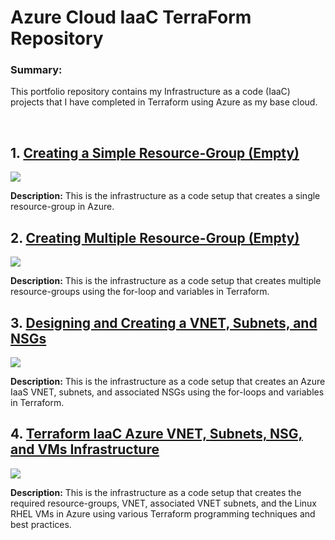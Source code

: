 # Azure Cloud IaaC TerraForm Repository
<p><h3>Summary:</h3>This portfolio repository contains my Infrastructure as a code (IaaC) projects that I have completed in Terraform using Azure as my base cloud.</p>
<br>
<h2> 1. <a href="https://github.com/absndus/Terraform_IaaC_Projects_Portfolio-/tree/main/tf-tutorial-1-az-iaas-create-rgs">Creating a Simple Resource-Group (Empty)</a></h2>
<img src="https://github.com/absndus/Terraform_IaaC_Projects_Portfolio-/blob/main/tf-tutorial-1-az-iaas-create-rgs/03-07-2024%20Diagram%20-%20Resource%20Group%20Simple.png"/>
<p><b>Description:</b> This is the infrastructure as a code setup that creates a single resource-group in Azure.
</p>

<h2> 2. <a href="https://github.com/absndus/Terraform_IaaC_Projects_Portfolio-/tree/main/tf-tutorial-2-az-iaas-create-multiplergs">Creating Multiple Resource-Group (Empty)</a></h2>
<img src="https://github.com/absndus/Terraform_IaaC_Projects_Portfolio-/blob/main/tf-tutorial-2-az-iaas-create-multiplergs/03-07-2024%20Diagram%20-%20For%20Loops%20RGs.png"/>
<p><b>Description:</b> This is the infrastructure as a code setup that creates multiple resource-groups using the for-loop and variables in Terraform.
</p>

<h2> 3. <a href="https://github.com/absndus/Terraform_IaaC_Projects_Portfolio-/tree/main/tf-tutorial-3-az-iaas-create-vnet-subnets">Designing and Creating a VNET, Subnets, and NSGs</a></h2>
<img src="https://github.com/absndus/Terraform_IaaC_Projects_Portfolio-/blob/main/tf-tutorial-3-az-iaas-create-vnet-subnets/03-07-2024%20Diagram%20-%20ABS%20Home%20DevOps%20VNET%20Subnets.png"/>
<p><b>Description:</b> This is the infrastructure as a code setup that creates an Azure IaaS VNET, subnets, and associated NSGs using the for-loops and variables in Terraform.
</p>

<h2> 4. <a href="https://github.com/absndus/Terraform_IaaC_Projects_Portfolio-/tree/main/tf-tutorial-4-az-iaas-create-vms">Terraform IaaC Azure VNET, Subnets, NSG, and VMs Infrastructure</a></h2>
<img src="https://github.com/absndus/Terraform_IaaC_Projects_Portfolio-/blob/main/tf-tutorial-4-az-iaas-create-vms/03-08-2024%20Diagram%20-%20Private%20Azure%20VNET%20with%20VMs.png"/>
<p><b>Description:</b> This is the infrastructure as a code setup that creates the required resource-groups, VNET, associated VNET subnets, and the Linux RHEL VMs in Azure using various Terraform programming techniques and best practices. 
</p>